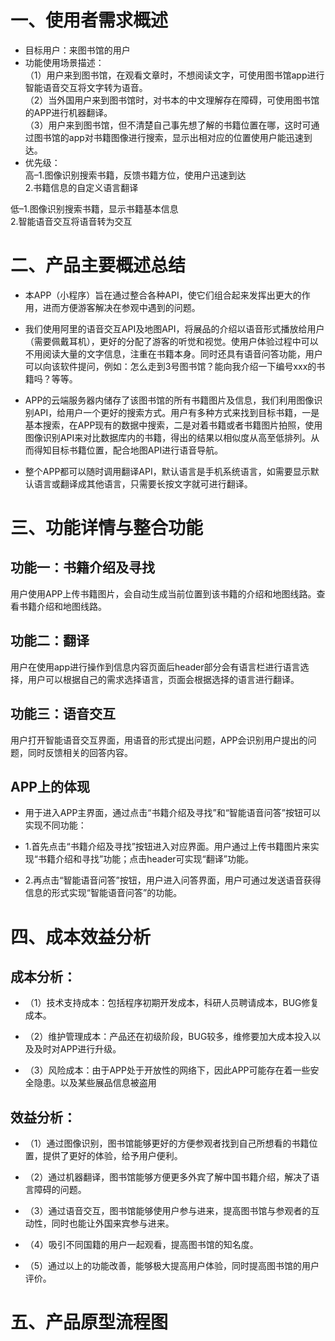 #  一、使用者需求概述
-  目标用户：来图书馆的用户
-  功能使用场景描述：   
（1）用户来到图书馆，在观看文章时，不想阅读文字，可使用图书馆app进行智能语音交互将文字转为语音。       
（2）当外国用户来到图书馆时，对书本的中文理解存在障碍，可使用图书馆的APP进行机器翻译。      
（3）用户来到图书馆，但不清楚自己事先想了解的书籍位置在哪，这时可通过图书馆的app对书籍图像进行搜索，显示出相对应的位置使用户能迅速到达。   
-  优先级：    
高–1.图像识别搜索书籍，反馈书籍方位，使用户迅速到达     
2.书籍信息的自定义语言翻译        

低–1.图像识别搜索书籍，显示书籍基本信息      
2.智能语音交互将语音转为交互    
#  二、产品主要概述总结    

-  本APP（小程序）旨在通过整合各种API，使它们组合起来发挥出更大的作用，进而方便游客解决在参观中遇到的问题。     

-  我们使用阿里的语音交互API及地图API，将展品的介绍以语音形式播放给用户（需要佩戴耳机），更好的分配了游客的听觉和视觉。使用户体验过程中可以不用阅读大量的文字信息，注重在书籍本身。同时还具有语音问答功能，用户可以向该软件提问，例如：怎么走到3号图书馆？能向我介绍一下编号xxx的书籍吗？等等。   

-  APP的云端服务器内储存了该图书馆的所有书籍图片及信息，我们利用图像识别API，给用户一个更好的搜索方式。用户有多种方式来找到目标书籍，一是基本搜索，在APP现有的数据中搜索，二是对着书籍或者书籍图片拍照，使用图像识别API来对比数据库内的书籍，得出的结果以相似度从高至低排列。从而得知目标书籍位置，配合地图API进行语音导航。     

-  整个APP都可以随时调用翻译API，默认语言是手机系统语言，如需要显示默认语言或翻译成其他语言，只需要长按文字就可进行翻译。     

 #  三、功能详情与整合功能

##  功能一：书籍介绍及寻找

用户使用APP上传书籍图片，会自动生成当前位置到该书籍的介绍和地图线路。查看书籍介绍和地图线路。   


##  功能二：翻译

用户在使用app进行操作到信息内容页面后header部分会有语言栏进行语言选择，用户可以根据自己的需求选择语言，页面会根据选择的语言进行翻译。   

##  功能三：语音交互

用户打开智能语音交互界面，用语音的形式提出问题，APP会识别用户提出的问题，同时反馈相关的回答内容。    

##  APP上的体现

-  用于进入APP主界面，通过点击“书籍介绍及寻找”和“智能语音问答”按钮可以实现不同功能：   

-  1.首先点击“书籍介绍及寻找”按钮进入对应界面。用户通过上传书籍图片来实现“书籍介绍和寻找”功能；点击header可实现“翻译”功能。   

-  2.再点击“智能语音问答”按钮，用户进入问答界面，用户可通过发送语音获得信息的形式实现“智能语音问答”的功能。    

#  四、成本效益分析

##  成本分析：

-  （1）技术支持成本：包括程序初期开发成本，科研人员聘请成本，BUG修复成本。   

-  （2）维护管理成本：产品还在初级阶段，BUG较多，维修要加大成本投入以及及时对APP进行升级。   

-  （3）风险成本：由于APP处于开放性的网络下，因此APP可能存在着一些安全隐患。以及某些展品信息被盗用   

##  效益分析：

-  （1）通过图像识别，图书馆能够更好的方便参观者找到自己所想看的书籍位置，提供了更好的体验，给予用户便利。   

-  （2）通过机器翻译，图书馆能够方便更多外宾了解中国书籍介绍，解决了语言障碍的问题。   

-  （3）通过语音交互，图书馆能够使用户参与进来，提高图书馆与参观者的互动性，同时也能让外国来宾参与进来。   

-  （4）吸引不同国籍的用户一起观看，提高图书馆的知名度。   

-  （5）通过以上的功能改善，能够极大提高用户体验，同时提高图书馆的用户评价。   

#  五、产品原型流程图


     

